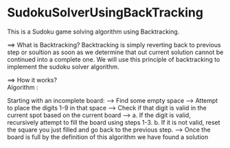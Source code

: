 # SudokuSolverUsingBackTracking
This is a Sudoku game solving algorithm using Backtracking.

==> What is Backtracking?
           Backtracking is simply reverting back to previous step or soultion as soon as we determine that out current solution cannot be continued into a complete one. We will use this principle of backtracking to implement the sudoku solver algorithm.
       
==> How it works?  
Algorithm : 

Starting with an incomplete board:
--> Find some empty space
--> Attempt to place the digits 1-9 in that space
--> Check if that digit is valid in the current spot based on the current board
--> a. If the digit is valid, recursively attempt to fill the board using steps 1-3.
    b. If it is not valid, reset the square you just filled and go back to the previous step.
--> Once the board is full by the definition of this algorithm we have found a solution




